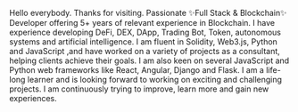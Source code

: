 Hello everybody. Thanks for visiting.
Passionate ✨Full Stack & Blockchain✨ Developer offering 5+ years of relevant experience in Blockchain. 
I have experience developing DeFi, DEX, DApp, Trading Bot, Token, autonomous systems and artificial intelligence. 
I am fluent in Solidity, Web3.js, Python and JavaScript ,and have worked on a variety of projects as a consultant, helping clients achieve their goals. 
I am also keen on several JavaScript and Python web frameworks like React, Angular, Django and Flask. 
I am a life-long learner and is looking forward to working on exciting and challenging projects. 
I am continuously trying to improve, learn more and gain new experiences.
